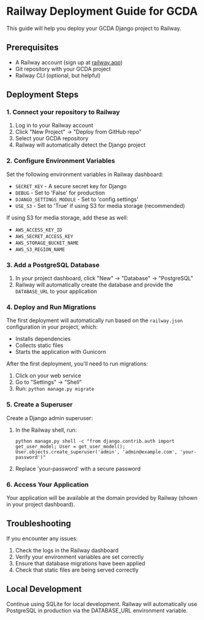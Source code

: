 # Railway Deployment Guide for GCDA

This guide will help you deploy your GCDA Django project to Railway.

## Prerequisites

- A Railway account (sign up at [railway.app](https://railway.app))
- Git repository with your GCDA project
- Railway CLI (optional, but helpful)

## Deployment Steps

### 1. Connect your repository to Railway

1. Log in to your Railway account
2. Click "New Project" → "Deploy from GitHub repo"
3. Select your GCDA repository
4. Railway will automatically detect the Django project

### 2. Configure Environment Variables

Set the following environment variables in Railway dashboard:

- `SECRET_KEY` - A secure secret key for Django
- `DEBUG` - Set to 'False' for production
- `DJANGO_SETTINGS_MODULE` - Set to 'config.settings'
- `USE_S3` - Set to 'True' if using S3 for media storage (recommended)

If using S3 for media storage, add these as well:
- `AWS_ACCESS_KEY_ID`
- `AWS_SECRET_ACCESS_KEY`
- `AWS_STORAGE_BUCKET_NAME`
- `AWS_S3_REGION_NAME`

### 3. Add a PostgreSQL Database

1. In your project dashboard, click "New" → "Database" → "PostgreSQL"
2. Railway will automatically create the database and provide the `DATABASE_URL` to your application

### 4. Deploy and Run Migrations

The first deployment will automatically run based on the `railway.json` configuration in your project, which:
- Installs dependencies
- Collects static files
- Starts the application with Gunicorn

After the first deployment, you'll need to run migrations:

1. Click on your web service
2. Go to "Settings" → "Shell"
3. Run: `python manage.py migrate`

### 5. Create a Superuser

Create a Django admin superuser:

1. In the Railway shell, run:
   ```
   python manage.py shell -c "from django.contrib.auth import get_user_model; User = get_user_model(); User.objects.create_superuser('admin', 'admin@example.com', 'your-password')"
   ```
2. Replace 'your-password' with a secure password

### 6. Access Your Application

Your application will be available at the domain provided by Railway (shown in your project dashboard).

## Troubleshooting

If you encounter any issues:

1. Check the logs in the Railway dashboard
2. Verify your environment variables are set correctly
3. Ensure that database migrations have been applied
4. Check that static files are being served correctly

## Local Development

Continue using SQLite for local development. Railway will automatically use PostgreSQL in production via the DATABASE_URL environment variable.
